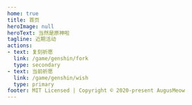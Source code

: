 ```yaml
---
home: true
title: 首页
heroImage: null
heroText: 当然是原神啦
tagline: 近期活动
actions:
- text: 复刻祈愿
  link: /game/genshin/fork
  type: secondary
- text: 当前祈愿
  link: /game/genshin/wish
  type: primary
footer: MIT Licensed | Copyright © 2020-present AugusMeow
---
```


<GenshinEvents />

<script setup lang="ts">
import GenshinEvents from "@GenshinEvents";
</script>
